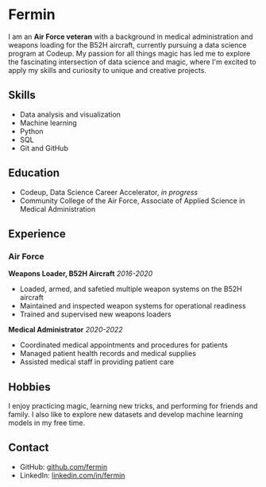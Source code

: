 # Fermin

I am an **Air Force veteran**  with a background in medical administration and weapons loading for the B52H aircraft, currently pursuing a data science program at Codeup. My passion for all things magic has led me to explore the fascinating intersection of data science and magic, where I'm excited to apply my skills and curiosity to unique and creative projects.

## Skills

- Data analysis and visualization
- Machine learning
- Python
- SQL
- Git and GitHub

## Education

- Codeup, Data Science Career Accelerator, *in progress*
- Community College of the Air Force, Associate of Applied Science in Medical Administration

## Experience

### Air Force

**Weapons Loader, B52H Aircraft**
*2016-2020*

- Loaded, armed, and safetied multiple weapon systems on the B52H aircraft
- Maintained and inspected weapon systems for operational readiness
- Trained and supervised new weapons loaders

**Medical Administrator**
*2020-2022*

- Coordinated medical appointments and procedures for patients
- Managed patient health records and medical supplies
- Assisted medical staff in providing patient care

## Hobbies

I enjoy practicing magic, learning new tricks, and performing for friends and family. I also like to explore new datasets and develop machine learning models in my free time.

## Contact

- GitHub: [github.com/fermin]([https://github.com/fermin](https://github.com/Fermin-Garcia))
- LinkedIn: [linkedin.com/in/fermin](www.linkedin.com/in/fermingarcia1)
